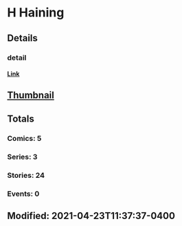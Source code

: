 # H  Haining 
## Details
### detail
#### [Link](http://marvel.com/comics/creators/13665/h_haining?utm_campaign=apiRef&utm_source=225578a89fc76f3d20fbffda5d17a88d)
## [Thumbnail](http://i.annihil.us/u/prod/marvel/i/mg/b/40/image_not_available.jpg)
## Totals
### Comics: 5
### Series: 3
### Stories: 24
### Events: 0
## Modified: 2021-04-23T11:37:37-0400